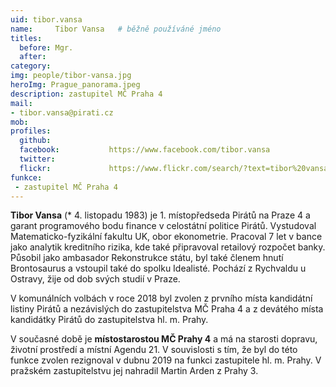 ```yaml
---
uid: tibor.vansa
name:     Tibor Vansa  	# běžně používáné jméno
titles:
  before: Mgr. 
  after:
category: 
img: people/tibor-vansa.jpg
heroImg: Prague_panorama.jpeg
description: zastupitel MČ Praha 4
mail:
- tibor.vansa@pirati.cz
mob:			  
profiles:
  github:                 
  facebook: 		  https://www.facebook.com/tibor.vansa
  twitter: 		  
  flickr:     		  https://www.flickr.com/search/?text=tibor%20vansa
funkce:
 - zastupitel MČ Praha 4
---
```


**Tibor Vansa** (* 4. listopadu 1983) je 1. místopředseda Pirátů na Praze 4 a garant programového bodu finance v celostátní politice Pirátů. Vystudoval Matematicko-fyzikální fakultu UK, obor ekonometrie. Pracoval 7 let v bance jako analytik kreditního rizika, kde také připravoval retailový rozpočet banky. Působil jako ambasador Rekonstrukce státu, byl také členem hnutí Brontosaurus a vstoupil také do spolku Idealisté. Pochází z Rychvaldu u Ostravy, žije od dob svých studií v Praze. 

V komunálních volbách v roce 2018 byl zvolen z prvního místa kandidátní listiny Pirátů a nezávislých do zastupitelstva MČ Praha 4 a z devátého místa kandidátky Pirátů do zastupitelstva hl. m. Prahy.

V současné době je **místostarostou MČ Prahy 4** a má na starosti dopravu, životní prostředí a místní Agendu 21. V souvislosti s tím, že byl do této funkce zvolen rezignoval v dubnu 2019 na funkci zastupitele hl. m. Prahy. V pražském zastupitelstvu jej nahradil Martin Arden z Prahy 3.


